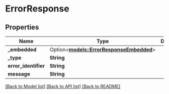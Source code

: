 # ErrorResponse

## Properties

Name | Type | Description | Notes
------------ | ------------- | ------------- | -------------
**_embedded** | Option<[**models::ErrorResponseEmbedded**](ErrorResponse__embedded.md)> |  | [optional]
**_type** | **String** |  | 
**error_identifier** | **String** |  | 
**message** | **String** |  | 

[[Back to Model list]](../README.md#documentation-for-models) [[Back to API list]](../README.md#documentation-for-api-endpoints) [[Back to README]](../README.md)


